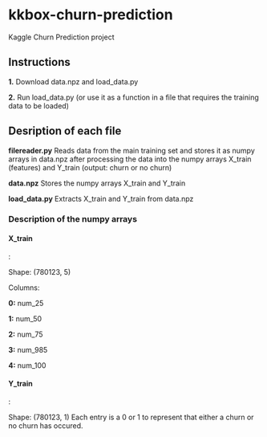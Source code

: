 # kkbox-churn-prediction
Kaggle Churn Prediction project

<h2>Instructions</h2>

<strong>1.</strong> Download data.npz and load_data.py

<strong>2.</strong> Run load_data.py (or use it as a function in a file that requires the training data to be loaded)

<h2>Desription of each file</h2>

<strong>filereader.py</strong> Reads data from the main training set and stores it as numpy arrays in data.npz after processing the data into the numpy arrays X_train (features) and Y_train (output: churn or no churn)

<strong>data.npz</strong> Stores the numpy arrays X_train and Y_train

<strong>load_data.py</strong> Extracts X_train and Y_train from data.npz

<h3>Description of the numpy arrays</h3>
<h4>X_train</h4>:

Shape: (780123, 5)

Columns:

  <strong>0:</strong> num_25
  
  <strong>1:</strong> num_50
  
  <strong>2:</strong> num_75
  
  <strong>3:</strong> num_985
  
  <strong>4:</strong> num_100

<h4>Y_train</h4>:

Shape: (780123, 1)
Each entry is a 0 or 1 to represent that either a churn or no churn has occured.

